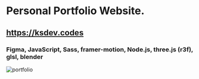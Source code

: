 # Personal Portfolio Website.
## https://ksdev.codes
### Figma, JavaScript, Sass, framer-motion, Node.js, three.js (r3f), glsl, blender
![portfolio](https://user-images.githubusercontent.com/22659815/172256912-bfc6a086-80ed-405a-85d6-de572cea07c2.png)
